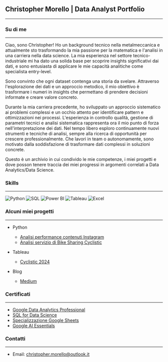 
## Christopher Morello | Data Analyst Portfolio
---
### Su di me
---
Ciao, sono Christopher! Ho un background tecnico nella metalmeccanica e attualmente sto trasformando la mia passione per la matematica e l'analisi in una carriera nella data science. La mia esperienza nel settore tecnico-industriale mi ha dato una solida base per scoprire insights significativi dai dati, e sono entusiasta di applicare le mie capacità analitiche come specialista entry-level.

Sono convinto che ogni dataset contenga una storia da svelare. Attraverso l'esplorazione dei dati e un approccio metodico, il mio obiettivo è trasformare i numeri in insights che permettano di prendere decisioni informate e creare valore concreto.

Durante la mia carriera precedente, ho sviluppato un approccio sistematico ai problemi complessi e un occhio attento per identificare pattern e ottimizzazioni nei processi. L'esperienza in controllo qualità, gestione di parametri tecnici e analisi sistematica rappresenta ora il mio punto di forza nell'interpretazione dei dati.
Nel tempo libero esploro continuamente nuovi strumenti e tecniche di analisi, sempre alla ricerca di opportunità per crescere professionalmente. Che lavori in team o autonomamente, sono motivato dalla soddisfazione di trasformare dati complessi in soluzioni concrete.

Questo è un archivio in cui condivido le mie competenze, i miei progetti e dove posson tenere traccia dei miei progressi in argomenti correlati a Data Analytics/Data Science.

### Skills
---
![Python](https://img.shields.io/badge/Python-3776AB?style=for-the-badge&logo=python&logoColor=white) ![SQL](https://img.shields.io/badge/SQL-025E8C?style=for-the-badge&logo=sqlite&logoColor=white) ![Power BI](https://img.shields.io/badge/Power%20BI-F2C811?style=for-the-badge&logo=power-bi&logoColor=black) ![Tableau](https://img.shields.io/badge/Tableau-E97627?style=for-the-badge&logo=tableau&logoColor=white) ![Excel](https://img.shields.io/badge/Microsoft_Excel-217346?style=for-the-badge&logo=microsoft-excel&logoColor=white)

### Alcuni miei progetti
---
- Python
  - [Analisi performance contenuti Instagram](https://github.com/christopher-morello/instagram-engagement-analysis.git)
  - [Analisi servizio di Bike Sharing Cyclistic](https://github.com/christopher-morello/analisi-sharing-cyclistic.git)

- Tableau
  - [Cyclistic 2024](https://public.tableau.com/app/profile/christopher.morello/viz/Cyclistic2024_17557591780850/Dashboard1)
 
- Blog
  - [Medium](https://medium.com/@christophermorello)
 
### Certificati
---
- [Google Data Analytics Professional](https://www.credly.com/badges/a5371234-0d04-4e76-8c20-3ad9ee975614)
- [SQL for Data Science](https://www.coursera.org/account/accomplishments/verify/OJD8BP8GZ4QA?utm_source=ios&utm_medium=certificate&utm_content=cert_image&utm_campaign=sharing_cta&utm_product=course)
- [Specializzazione Google Sheets](https://www.coursera.org/account/accomplishments/verify/T51W8MYCXDUG?utm_source=ios&utm_medium=certificate&utm_content=cert_image&utm_campaign=sharing_cta&utm_product=course)
- [Google AI Essentials](https://www.coursera.org/account/accomplishments/verify/6RCOMKRY5PBV?utm_source=ios&utm_medium=certificate&utm_content=cert_image&utm_campaign=sharing_cta&utm_product=course)


### Contatti
---
- Email: christopher.morello@outlook.it

<!--
**christopher-morello/christopher-morello** is a ✨ _special_ ✨ repository because its `README.md` (this file) appears on your GitHub profile.

Here are some ideas to get you started:

- 🔭 I’m currently working on ...
- 🌱 I’m currently learning ...
- 👯 I’m looking to collaborate on ...
- 🤔 I’m looking for help with ...
- 💬 Ask me about ...
- 📫 How to reach me: ...
- 😄 Pronouns: ...
- ⚡ Fun fact: ...
-->
